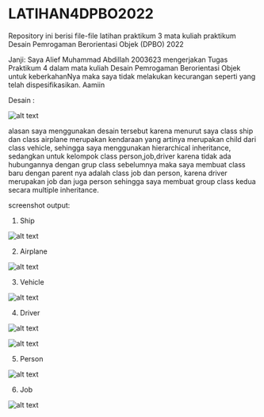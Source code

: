# LATIHAN4DPBO2022
Repository ini berisi file-file latihan praktikum 3 mata kuliah praktikum Desain Pemrogaman Berorientasi Objek (DPBO) 2022

Janji: Saya Alief Muhammad Abdillah 2003623 mengerjakan Tugas Praktikum 4 dalam mata kuliah Desain Pemrogaman Berorientasi Objek untuk keberkahanNya maka saya tidak melakukan kecurangan seperti yang telah dispesifikasikan. Aamiin

Desain : 

 ![alt text](https://github.com/aliefabdillah/LATIHAN4DPBO2022/blob/main/screenshot4/desain.png)
 
 alasan saya menggunakan desain tersebut karena menurut saya class ship dan class airplane merupakan kendaraan yang artinya merupakan child dari class vehicle, sehingga saya menggunakan hierarchical inheritance, sedangkan untuk kelompok class person,job,driver karena tidak ada hubungannya dengan grup class sebelumnya maka saya membuat class baru dengan parent nya adalah class job dan person, karena driver merupakan job dan juga person sehingga saya membuat group class kedua secara multiple inheritance.
 
 screenshot output:
 
 1. Ship

 ![alt text](https://github.com/aliefabdillah/LATIHAN4DPBO2022/blob/main/screenshot4/ship.png)
 
 2. Airplane
 
 ![alt text](https://github.com/aliefabdillah/LATIHAN4DPBO2022/blob/main/screenshot4/plane.png)
 
 3. Vehicle
 
 ![alt text](https://github.com/aliefabdillah/LATIHAN4DPBO2022/blob/main/screenshot4/vehicle.png)
 
 4. Driver
 
 ![alt text](https://github.com/aliefabdillah/LATIHAN4DPBO2022/blob/main/screenshot4/driver1.png)
 
 ![alt text](https://github.com/aliefabdillah/LATIHAN4DPBO2022/blob/main/screenshot4/driver2.png)
 
 5. Person

 ![alt text](https://github.com/aliefabdillah/LATIHAN4DPBO2022/blob/main/screenshot4/person.png)
 
 6. Job
 
 ![alt text](https://github.com/aliefabdillah/LATIHAN4DPBO2022/blob/main/screenshot4/job.png)

